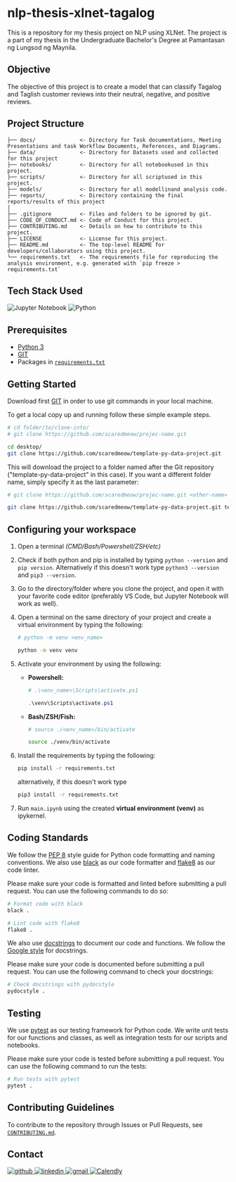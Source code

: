 # nlp-thesis-xlnet-tagalog

This is a repository for my thesis project on NLP using XLNet. The project is a part of my thesis in the Undergraduate Bachelor's Degree at Pamantasan ng Lungsod ng Maynila.

## Objective

The objective of this project is to create a model that can classify Tagalog and Taglish customer reviews into their neutral, negative, and positive reviews.

## Project Structure

    ├── docs/              <- Directory for Task documentations, Meeting Presentations and task Workflow Documents, References, and Diagrams.
    ├── data/              <- Directory for Datasets used and collected for this project
    ├── notebooks/         <- Directory for all notebookused in this project.
    ├── scripts/           <- Directory for all scriptused in this project.
    ├── models/            <- Directory for all modellinand analysis code.
    ├── reports/           <- Directory containing the final reports/results of this project
    │
    ├── .gitignore         <- Files and folders to be ignored by git.
    ├── CODE_OF_CONDUCT.md <- Code of Conduct for this project.
    ├── CONTRIBUTING.md    <- Details on how to contribute to this project.
    ├── LICENSE            <- License for this project.
    ├── README.md          <- The top-level README for developers/collaborators using this project.
    └── requirements.txt   <- The requirements file for reproducing the analysis environment, e.g. generated with `pip freeze > requirements.txt`

## Tech Stack Used

![Jupyter Notebook](https://img.shields.io/badge/-Jupyter%203-%232c3e50?style=for-the-badge&logo=Jupyter)
![Python](https://img.shields.io/badge/-Python%203-%232c3e50?style=for-the-badge&logo=Python)

## Prerequisites

- [Python 3](https://www.python.org/downloads/) <!-- Specify the python version you are using, [Python 3.9.5](https://www.python.org/downloads/release/python-395/) is recommended. -->
- [GIT](https://git-scm.com/downloads)
- Packages in [`requirements.txt`](requirements.txt)

## Getting Started

Download first [GIT](https://git-scm.com/downloads) in order to use git commands in your local machine.

To get a local copy up and running follow these simple example steps.

```bash
# cd folder/to/clone-into/
# git clone https://github.com/scaredmeow/projec-name.git

cd desktop/
git clone https://github.com/scaredmeow/template-py-data-project.git
```

This will download the project to a folder named after the Git repository ("template-py-data-project" in this case). If you want a different folder name, simply specify it as the last parameter:

```bash
# git clone https://github.com/scaredmeow/projec-name.git <other-name>

git clone https://github.com/scaredmeow/template-py-data-project.git template-data-project
```

## Configuring your workspace

1. Open a terminal *(CMD/Bash/Powershell/ZSH/etc)*
2. Check if both python and pip is installed by typing `python --version` and `pip version`. Alternatively if this doesn't work type `python3 --version` and `pip3 --version`.
3. Go to the directory/folder where you clone the project, and open it with your favorite code editor (preferably VS Code, but Jupyter Notebook will work as well).
4. Open a terminal on the same directory of your project and create a virtual environment by typing the following:

   ```bash
   # python -m venv <env_name>

   python -m venv venv
    ```

5. Activate your environment by using the following:
    - **Powershell:**

        ```powershell
        # .\<env_name>\Scripts\activate.ps1

        .\venv\Scripts\activate.ps1
        ```

    - **Bash/ZSH/Fish:**

        ```bash
        # source ./<env_name>/bin/activate

        source ./venv/bin/activate
        ```

6. Install the requirements by typing the following:

   ```bash
   pip install -r requirements.txt
   ```

   alternatively, if this doesn't work type

    ```bash
    pip3 install -r requirements.txt
    ```

7. Run `main.ipynb` using the created **virtual environment (venv)** as ipykernel.

## Coding Standards

We follow the [PEP 8](https://www.python.org/dev/peps/pep-0008/) style guide for Python code formatting and naming conventions. We also use [black](https://github.com/psf/black) as our code formatter and [flake8](https://flake8.pycqa.org/en/latest/) as our code linter.

Please make sure your code is formatted and linted before submitting a pull request. You can use the following commands to do so:

```bash
# Format code with black
black .

# Lint code with flake8
flake8 .
```

We also use [docstrings](https://www.python.org/dev/peps/pep-0257/) to document our code and functions. We follow the [Google style](https://sphinxcontrib-napoleon.readthedocs.io/en/latest/example_google.html) for docstrings.

Please make sure your code is documented before submitting a pull request. You can use the following command to check your docstrings:

```bash
# Check docstrings with pydocstyle
pydocstyle .
```

## Testing

We use [pytest](https://docs.pytest.org/en/stable/) as our testing framework for Python code. We write unit tests for our functions and classes, as well as integration tests for our scripts and notebooks.

Please make sure your code is tested before submitting a pull request. You can use the following command to run the tests:

```bash
# Run tests with pytest
pytest .
```

## Contributing Guidelines

To contribute to the repository through Issues or Pull Requests, see [`CONTRIBUTING.md`](CONTRIBUTING.md).

<!-- Fix this base on your contact details -->

## Contact

<a href="https://twitter.com/intent/follow?screen_name=scaredmeow_&tw_p=followbutton">
  <img src="https://img.shields.io/twitter/follow/scaredmeow_?label=Twitter&style=social" alt="github">
</a>
<a href="https://www.linkedin.com/in/neilriego/">
  <img src="https://img.shields.io/badge/- -%232c3e50?label=LinkedIn&style=social&logo=linkedin" alt="linkedin">
</a>
<a href="mailto:neilchristianriego3@gmail.com">
  <img src="https://img.shields.io/badge/- -%232c3e50?label=Email&style=social&logo=gmail" alt="gmail">
</a>
<a href="https://calendly.com/neilriego/book-a-meeting">
  <img src="https://img.shields.io/badge/- -%232c3e50?label=Book a Meeting with Me&style=social&logo=Google Calendar" alt="Calendly">
</a>
